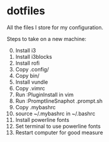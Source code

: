 dotfiles
========

All the files I store for my configuration.

Steps to take on a new machine:

0. Install i3
0. Install i3blocks
0. Install rofi
0. Copy .config/
0. Copy bin/
0. Install vundle
0. Copy .vimrc
0. Run :PluginInstall in vim
0. Run :PromptlineSnaphot .prompt.sh
0. Copy .mybashrc
0. source ~/.mybashrc in ~/.bashrc
0. Install powerline fonts
0. Set terminal to use powerline fonts
0. Restart computer for good measure

